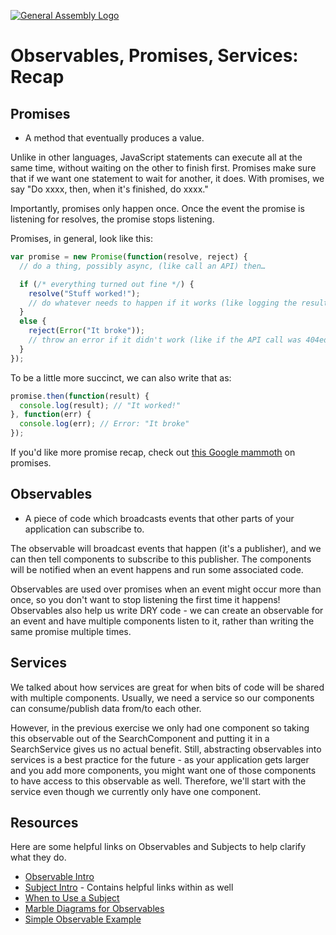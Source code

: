 [![General Assembly Logo](https://camo.githubusercontent.com/1a91b05b8f4d44b5bbfb83abac2b0996d8e26c92/687474703a2f2f692e696d6775722e636f6d2f6b6538555354712e706e67)](https://generalassemb.ly/education/web-development-immersive)


# Observables, Promises, Services: Recap

## Promises

- A method that eventually produces a value.

Unlike in other languages, JavaScript statements can execute all at the same time, without waiting on the other to finish first. Promises make sure that if we want one statement to wait for another, it does. With promises, we say  "Do xxxx, then, when it's finished, do xxxx."

Importantly, promises only happen once. Once the event the promise is listening for resolves, the promise stops listening.

Promises, in general, look like this:

```js
var promise = new Promise(function(resolve, reject) {
  // do a thing, possibly async, (like call an API) then…

  if (/* everything turned out fine */) {
    resolve("Stuff worked!");
    // do whatever needs to happen if it works (like logging the results to the console)
  }
  else {
    reject(Error("It broke"));
    // throw an error if it didn't work (like if the API call was 404ed).
  }
});
```

To be a little more succinct, we can also write that as:

```js
promise.then(function(result) {
  console.log(result); // "It worked!"
}, function(err) {
  console.log(err); // Error: "It broke"
});
```

If you'd like more promise recap, check out [this Google mammoth](https://developers.google.com/web/fundamentals/getting-started/primers/promises) on promises.

## Observables

- A piece of code which broadcasts events that other parts of your application can subscribe to.

The observable will broadcast events that happen (it's a publisher), and we can then tell components to subscribe to this publisher.  The components will be notified when an event happens and run some associated code.

Observables are used over promises when an event might occur more than once, so you don't want to stop listening the first time it happens! Observables also help us write DRY code - we can create an observable for an event and have multiple components listen to it, rather than writing the same promise multiple times.

## Services

We talked about how services are great for when bits of code will be shared with multiple components. Usually, we need a service so our components can consume/publish data from/to each other.

However, in the previous exercise we only had one component so taking this observable out of the SearchComponent and putting it in a SearchService gives us no actual benefit. Still, abstracting observables into services is a best practice for the future - as your application gets larger and you add more components, you might want one of those components to have access to this observable as well. Therefore, we'll start with the service even though we currently only have one component.

## Resources

Here are some helpful links on Observables and Subjects to help clarify what they do.

- [Observable Intro](http://reactivex.io/documentation/observable.html)
- [Subject Intro](http://reactivex.io/documentation/subject.html) - Contains helpful links within as well
- [When to Use a Subject](http://davesexton.com/blog/post/To-Use-Subject-Or-Not-To-Use-Subject.aspx)
- [Marble Diagrams for Observables](http://rxmarbles.com/)
- [Simple Observable Example](http://embed.plnkr.co/CJNgwR8bhKv2qY1P8rGa)
